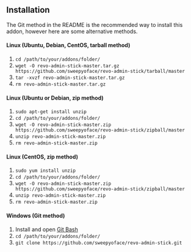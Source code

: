 Installation
-------
The Git method in the README is the recommended way to install this addon, however here are some alternative methods.

#### Linux (Ubuntu, Debian, CentOS, tarball method)
1. `cd /path/to/your/addons/folder/`
2. `wget -O revo-admin-stick-master.tar.gz https://github.com/sweepyoface/revo-admin-stick/tarball/master`
3. `tar -xvzf revo-admin-stick-master.tar.gz`
4. `rm revo-admin-stick-master.tar.gz`

#### Linux (Ubuntu or Debian, zip method)
1. `sudo apt-get install unzip`
2. `cd /path/to/your/addons/folder/`
3. `wget -O revo-admin-stick-master.zip https://github.com/sweepyoface/revo-admin-stick/zipball/master`
4. `unzip revo-admin-stick-master.zip`
5. `rm revo-admin-stick-master.zip`

#### Linux (CentOS, zip method)
1. `sudo yum install unzip`
2. `cd /path/to/your/addons/folder/`
3. `wget -O revo-admin-stick-master.zip https://github.com/sweepyoface/revo-admin-stick/zipball/master`
4. `unzip revo-admin-stick-master.zip`
5. `rm revo-admin-stick-master.zip`

#### Windows (Git method)
1. Install and open [Git Bash](https://git-scm.com/download/win)
2. `cd /path/to/your/addons/folder/`
3. `git clone https://github.com/sweepyoface/revo-admin-stick.git`

